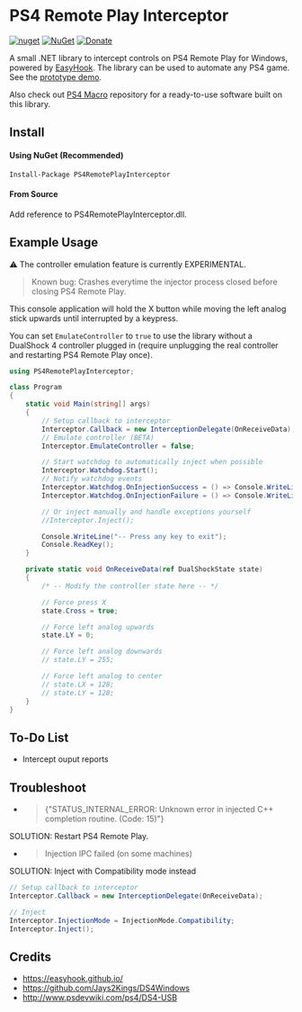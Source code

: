 # PS4 Remote Play Interceptor

[![nuget](https://img.shields.io/nuget/v/PS4RemotePlayInterceptor.svg)](https://nuget.org/packages/PS4RemotePlayInterceptor)
[![NuGet](https://img.shields.io/nuget/dt/PS4RemotePlayInterceptor.svg)](https://nuget.org/packages/PS4RemotePlayInterceptor)
[![Donate](https://img.shields.io/badge/Donate-PayPal-green.svg)](http://paypal.me/Komefai)

A small .NET library to intercept controls on PS4 Remote Play for Windows, powered by [EasyHook](https://easyhook.github.io/). The library can be used to automate any PS4 game. See the [prototype demo](https://youtu.be/QjTZsPR-BcI).

Also check out [PS4 Macro](https://github.com/komefai/PS4Macro) repository for a ready-to-use software built on this library.

## Install

#### Using NuGet (Recommended)
```
Install-Package PS4RemotePlayInterceptor
```

#### From Source
Add reference to PS4RemotePlayInterceptor.dll.

## Example Usage

⚠️ The controller emulation feature is currently EXPERIMENTAL.
> Known bug: Crashes everytime the injector process closed before closing PS4 Remote Play.

This console application will hold the X button while moving the left analog stick upwards until interrupted by a keypress.

You can set `EmulateController` to `true` to use the library without a DualShock 4 controller plugged in (require unplugging the real controller and restarting PS4 Remote Play once).

```csharp
using PS4RemotePlayInterceptor;

class Program
{
    static void Main(string[] args)
    {
        // Setup callback to interceptor
        Interceptor.Callback = new InterceptionDelegate(OnReceiveData);
        // Emulate controller (BETA)
        Interceptor.EmulateController = false;

        // Start watchdog to automatically inject when possible
        Interceptor.Watchdog.Start();
        // Notify watchdog events
        Interceptor.Watchdog.OnInjectionSuccess = () => Console.WriteLine("Watchdog OnInjectionSuccess");
        Interceptor.Watchdog.OnInjectionFailure = () => Console.WriteLine("Watchdog OnInjectionFailure");

        // Or inject manually and handle exceptions yourself
        //Interceptor.Inject();

        Console.WriteLine("-- Press any key to exit");
        Console.ReadKey();
    }

    private static void OnReceiveData(ref DualShockState state)
    {
        /* -- Modify the controller state here -- */

        // Force press X
        state.Cross = true;

        // Force left analog upwards
        state.LY = 0;

        // Force left analog downwards
        // state.LY = 255;

        // Force left analog to center
        // state.LX = 128;
        // state.LY = 128;
    }
}
```

## To-Do List

- Intercept ouput reports

## Troubleshoot

- > {"STATUS_INTERNAL_ERROR: Unknown error in injected C++ completion routine. (Code: 15)"}

SOLUTION: Restart PS4 Remote Play.

- > Injection IPC failed (on some machines)

SOLUTION: Inject with Compatibility mode instead

```csharp
// Setup callback to interceptor
Interceptor.Callback = new InterceptionDelegate(OnReceiveData);

// Inject
Interceptor.InjectionMode = InjectionMode.Compatibility;
Interceptor.Inject();
```

## Credits

- https://easyhook.github.io/
- https://github.com/Jays2Kings/DS4Windows
- http://www.psdevwiki.com/ps4/DS4-USB
